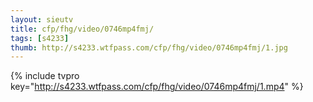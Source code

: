 ```yaml
--- 
layout: sieutv
title: cfp/fhg/video/0746mp4fmj/
tags: [s4233]
thumb: http://s4233.wtfpass.com/cfp/fhg/video/0746mp4fmj/1.jpg
---
```

{% include tvpro key="http://s4233.wtfpass.com/cfp/fhg/video/0746mp4fmj/1.mp4" %} 
